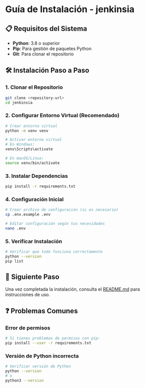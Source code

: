 # Guía de Instalación - jenkinsia

## 📋 Requisitos del Sistema

- **Python**: 3.8 o superior
- **Pip**: Para gestión de paquetes Python
- **Git**: Para clonar el repositorio

## 🛠️ Instalación Paso a Paso

### 1. Clonar el Repositorio
```bash
git clone <repository-url>
cd jenkinsia
```

### 2. Configurar Entorno Virtual (Recomendado)
```bash
# Crear entorno virtual
python -m venv venv

# Activar entorno virtual
# En Windows:
venv\Scripts\activate

# En macOS/Linux:
source venv/bin/activate
```

### 3. Instalar Dependencias
```bash
pip install -r requirements.txt
```

### 4. Configuración Inicial
```bash
# Crear archivo de configuración (si es necesario)
cp .env.example .env

# Editar configuración según tus necesidades
nano .env
```

### 5. Verificar Instalación
```bash
# Verificar que todo funciona correctamente
python --version
pip list
```

## 🚀 Siguiente Paso

Una vez completada la instalación, consulta el [README.md](README.md) para instrucciones de uso.

## ❓ Problemas Comunes

### Error de permisos
```bash
# Si tienes problemas de permisos con pip:
pip install --user -r requirements.txt
```

### Versión de Python incorrecta
```bash
# Verificar versión de Python
python --version
# o
python3 --version
```
